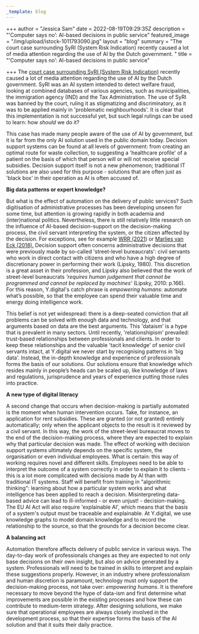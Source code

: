 ```yaml
---
_template: blog
---
```


+++
author = "Jessica Sam"
date = 2022-08-19T09:29:35Z
description = "'Computer says no’: AI-based decisions in public service"
featured_image = "/img/upload/istock-1011793090.jpg"
layout = "blog"
summary = "The court case surrounding SyRI (System Risk Indication) recently caused a lot of media attention regarding the use of AI by the Dutch government. "
title = "'Computer says no’: AI-based decisions in public service"

+++
The [court case surrounding SyRI (System Risk Indication)](https://www.nrc.nl/nieuws/2020/02/05/rechtbank-overheid-%20moet-stoppen-met-fraudesysteem-a3989325) recently caused a lot of media attention regarding the use of AI by the Dutch government. SyRI was an AI system intended to detect welfare fraud, looking at combined databases of various agencies, such as municipalities, the immigration agency (IND) and the Tax Administration. The use of SyRI was banned by the court, ruling it as stigmatizing and discriminatory, as it was to be applied mainly in 'problematic neighbourhoods'. It is clear that this implementation is not successful yet, but such legal rulings can be used to learn: how _should_ we do it?

This case has made many people aware of the use of AI by government, but it is far from the only AI solution used in the public domain today. Decision support systems can be found at all levels of government: from creating an optimal route for waste collection, to suggesting a 'healthcare profile' of a patient on the basis of which that person will or will not receive special subsidies. Decision support itself is not a new phenomenon; traditional IT solutions are also used for this purpose - solutions that are often just as 'black box' in their operation as AI is often accused of.

**Big data patterns or expert knowledge?**

But what is the effect of automation on the delivery of public services? Such digitisation of administrative processes has been developing unseen for some time, but attention is growing rapidly in both academia and (inter)national politics. Nevertheless, there is still relatively little research on the influence of AI-based decision-support on the decision-making process, the civil servant interpreting the system, or the citizen affected by the decision. For exceptions, see for example [WRR (2021](file:///C:/Users/Jessica/Downloads/Samenvatting+WRRrapport+Opgave+AI_De+nieuwe+systeemtechnologie_NR105.pdf)) or [Marlies van Eck (2018).](https://pure.uvt.nl/ws/portalfiles/portal/20399771/Van_Eck_Geautomatiseerde_ketenbesluiten.pdf) Decision support often concerns administrative decisions that were previously made by so-called 'street-level bureaucrats': civil servants who work in direct contact with citizens and who have a high degree of discretionary power in performing their work (Lipsky, 1980). This discretion is a great asset in their profession, and Lipsky also believed that the work of street-level bureaucrats _'requires human judgement that cannot be programmed and cannot be replaced by machines'_ (Lipsky, 2010: p.166). For this reason, Y.digital's catch phrase is _empowering humans_: automate what’s possible, so that the employee can spend their valuable time and energy doing intelligence work.

This belief is not yet widespread: there is a deep-seated conviction that all problems can be solved with enough data and technology, and that arguments based on data are the best arguments. This 'dataism' is a hype that is prevalent in many sectors. Until recently, 'relationshipism' prevailed: trust-based relationships between professionals and clients. In order to keep these relationships and the valuable 'tacit knowledge' of senior civil servants intact, at Y.digital we never start by recognising patterns in 'big data'. Instead, the in-depth knowledge and experience of professionals forms the basis of our solutions. Our solutions ensure that knowledge which resides mainly in people’s heads can be scaled up, like knowledge of laws and regulations, jurisprudence and years of experience putting those rules into practice.

**A new type of digital literacy**

A second change that occurs when decision-making is partially automated is the moment when human intervention occurs. Take, for instance, an application for rent subsidies. These are granted (or not granted) entirely automatically; only when the applicant objects to the result is it reviewed by a civil servant. In this way, the work of the street-level bureaucrat moves to the end of the decision-making process, where they are expected to explain why that particular decision was made. The effect of working with decision support systems ultimately depends on the specific system, the organisation or even individual employees. What is certain: this way of working requires novel and different skills. Employees need to be able to interpret the outcome of a system correctly in order to explain it to clients - this is a lot more complicated with decisions made by AI than with traditional IT systems. Staff will benefit from training in "algorithmic thinking": learning about how a particular system works and what intelligence has been applied to reach a decision. Misinterpreting data-based advice can lead to ill-informed - or even unjust! - decision-making. The EU AI Act will also require 'explainable AI', which means that the basis of a system's output must be traceable and explainable. At Y.digital, we use knowledge graphs to model domain knowledge and to record the relationship to the source, so that the grounds for a decision become clear.

**A balancing act**

Automation therefore affects delivery of public service in various ways. The day-to-day work of professionals changes as they are expected to not only base decisions on their own insight, but also on advice generated by a system. Professionals will need to be trained in skills to interpret and explain these suggestions properly. However, in an industry where professionalism and human discretion is paramount, technology must only support the decision-making process, not take over: _empowering humans_. It is therefore necessary to move beyond the hype of data-ism and first determine what improvements are possible in the existing processes and how these can contribute to medium-term strategy. After designing solutions, we make sure that operational employees are always closely involved in the development process, so that their expertise forms the basis of the AI solution and that it suits their daily practice.
